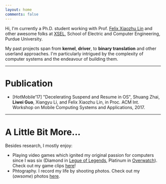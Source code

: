 ```yaml
---
layout: home
comments: false
---
```


Hi, I'm currently a Ph.D. student working with Prof. [Felix Xiaozhu Lin](https://engineering.purdue.edu/~xzl/) and other awesome folks at [XSEL](http://xsel.rocks), School of Electric and Computer Engineering, Purdue University. 

My past projects span from **kernel**, **driver**, to **binary translation** and other userland approaches. 
I'm particularly intrigued by the complexity of computer systems and the endeavour of building them. 

---
# Publication
*	[HotMobile’17] "Decelerating Suspend and Resume in OS", Shuang Zhai, **Liwei Guo**, Xiangyu Li, and Felix Xiaozhu Lin, in Proc. ACM Int. Workshop on Mobile Computing Systems and Applications, 2017.	

---
# A Little Bit More...
Besides research, I mostly enjoy: 
*	Playing video games which ignited my original passion for computers since I was six
(Diamond in [Legue of Legends](), Platinum in [Overwatch]()).
Check out my game clips [here](placeholder)!
*	Phtography. I record my life by shooting photos. Check out my (*awsome*) photos [here](placeholder).





